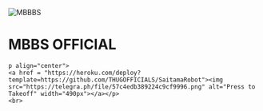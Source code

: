 ![MBBBS](https://telegra.ph/file/28a95b5fc8a54ae2eb000.jpg)
# MBBS OFFICIAL 
```
p align="center">
<a href = "https://heroku.com/deploy?template=https://github.com/THUGOFFICIALS/SaitamaRobot"><img src="https://telegra.ph/file/57c4edb389224c9cf9996.png" alt="Press to Takeoff" width="490px"></a></p>
<br>
